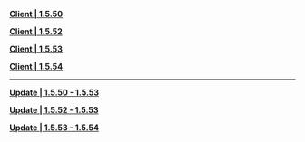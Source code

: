 **[Client | 1.5.50](https://autopatchcn.yuanshen.com/client_app/beta_pc/20210425_0f86271a6a3df671/d772c34653d3eafcyuanshen_beta_1.5.50.zip)**

**[Client | 1.5.52](https://autopatchcn.yuanshen.com/client_app/beta_pc/20210508_700dd9c6927b2c47/yuanshen_beta_1.5.52.zip)**

**[Client | 1.5.53](https://autopatchcntx.yuanshen.com/client_app/beta_pc/20210514_2c34c59e31614d6a/yuanshen_beta_1.5.53.zip)**

**[Client | 1.5.54](https://autopatchcn.yuanshen.com/client_app/beta_pc/20210520_9b271577312d156b/yuanshen_beta_1.1.54.zip)**

-----

**[Update | 1.5.50 - 1.5.53](https://autopatchcn.yuanshen.com/client_app/beta_update/hk4e_cn/8/game_1.5.50_1.5.53_diff_uKHDJdqItS0N6fnU.zip)**

**[Update | 1.5.52 - 1.5.53](https://autopatchcn.yuanshen.com/client_app/beta_update/hk4e_cn/8/game_1.5.52_1.5.53_diff_MHhiV8Bn2xZbst36.zip)**

**[Update | 1.5.53 - 1.5.54](https://autopatchcn.yuanshen.com/client_app/beta_update/hk4e_cn/8/game_1.5.53_1.5.54_diff_65N7Fl4vVitBTona.zip)**
